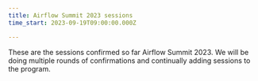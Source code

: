 ```yaml
---
title: Airflow Summit 2023 sessions
time_start: 2023-09-19T09:00:00.000Z

---
```


These are the sessions confirmed so far Airflow Summit 2023. We will be doing multiple rounds of confirmations and continually adding sessions to the program.


